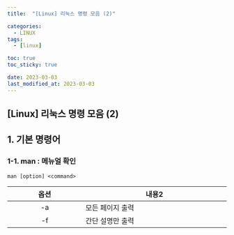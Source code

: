 ```yaml
---
title:  "[Linux] 리눅스 명령 모음 (2)" 

categories:
  - LINUX
tags:
  - [linux]

toc: true
toc_sticky: true

date: 2023-03-03
last_modified_at: 2023-03-03
---
```

[Linux] 리눅스 명령 모음 (2) 
---

<style>
table {
    font-size: 12pt;
}
table th:first-of-type {
    width: 5%;
}
table th:nth-of-type(2) {
    width: 10%;
}
table th:nth-of-type(3) {
    width: 50%;
}
table th:nth-of-type(4) {
    width: 50%;
}
</style>


## 1. 기본 명령어 

### 1-1. man : 메뉴얼 확인 
```
man [option] <command>
``` 

|옵션|내용2|
|:---:|---|
|-a|모든 페이지 출력|
|-f|간단 설명만 출력|
